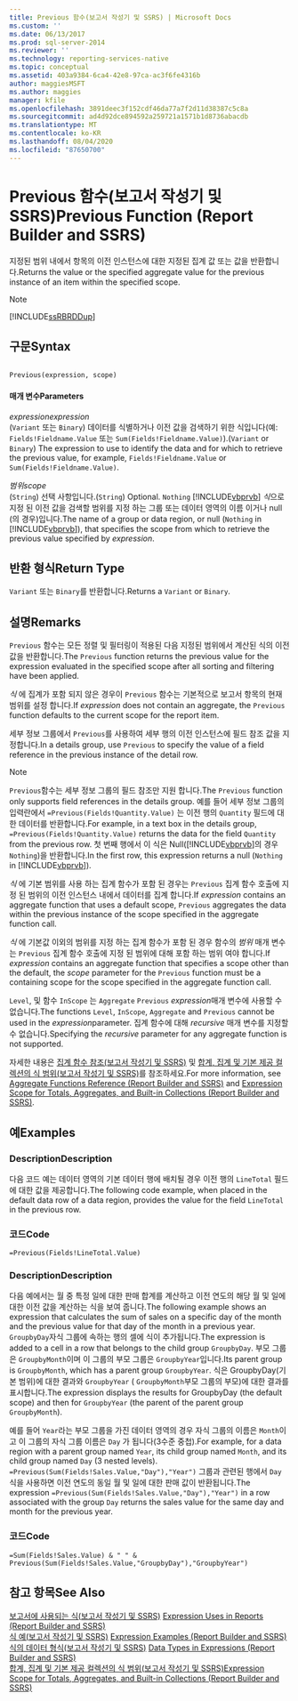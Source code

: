 ```yaml
---
title: Previous 함수(보고서 작성기 및 SSRS) | Microsoft Docs
ms.custom: ''
ms.date: 06/13/2017
ms.prod: sql-server-2014
ms.reviewer: ''
ms.technology: reporting-services-native
ms.topic: conceptual
ms.assetid: 403a9384-6ca4-42e8-97ca-ac3f6fe4316b
author: maggiesMSFT
ms.author: maggies
manager: kfile
ms.openlocfilehash: 3891deec3f152cdf46da77a7f2d11d38387c5c8a
ms.sourcegitcommit: ad4d92dce894592a259721a1571b1d8736abacdb
ms.translationtype: MT
ms.contentlocale: ko-KR
ms.lasthandoff: 08/04/2020
ms.locfileid: "87650700"
---
```

# <a name="previous-function-report-builder-and-ssrs"></a><span data-ttu-id="31899-102">Previous 함수(보고서 작성기 및 SSRS)</span><span class="sxs-lookup"><span data-stu-id="31899-102">Previous Function (Report Builder and SSRS)</span></span>
  <span data-ttu-id="31899-103">지정된 범위 내에서 항목의 이전 인스턴스에 대한 지정된 집계 값 또는 값을 반환합니다.</span><span class="sxs-lookup"><span data-stu-id="31899-103">Returns the value or the specified aggregate value for the previous instance of an item within the specified scope.</span></span>  
  
> [!NOTE]  
>  [!INCLUDE[ssRBRDDup](../../includes/ssrbrddup-md.md)]  
  
## <a name="syntax"></a><span data-ttu-id="31899-104">구문</span><span class="sxs-lookup"><span data-stu-id="31899-104">Syntax</span></span>  
  
```  
  
Previous(expression, scope)  
```  
  
#### <a name="parameters"></a><span data-ttu-id="31899-105">매개 변수</span><span class="sxs-lookup"><span data-stu-id="31899-105">Parameters</span></span>  
 <span data-ttu-id="31899-106">*expression*</span><span class="sxs-lookup"><span data-stu-id="31899-106">*expression*</span></span>  
 <span data-ttu-id="31899-107">(`Variant` 또는 `Binary`) 데이터를 식별하거나 이전 값을 검색하기 위한 식입니다(예: `Fields!Fieldname.Value` 또는 `Sum(Fields!Fieldname.Value)`).</span><span class="sxs-lookup"><span data-stu-id="31899-107">(`Variant` or `Binary`) The expression to use to identify the data and for which to retrieve the previous value, for example, `Fields!Fieldname.Value` or `Sum(Fields!Fieldname.Value)`.</span></span>  
  
 <span data-ttu-id="31899-108">*범위*</span><span class="sxs-lookup"><span data-stu-id="31899-108">*scope*</span></span>  
 <span data-ttu-id="31899-109">(`String`) 선택 사항입니다.</span><span class="sxs-lookup"><span data-stu-id="31899-109">(`String`) Optional.</span></span> <span data-ttu-id="31899-110">`Nothing` [!INCLUDE[vbprvb](../../includes/vbprvb-md.md)] *식*으로 지정 된 이전 값을 검색할 범위를 지정 하는 그룹 또는 데이터 영역의 이름 이거나 null (의 경우)입니다.</span><span class="sxs-lookup"><span data-stu-id="31899-110">The name of a group or data region, or null (`Nothing` in [!INCLUDE[vbprvb](../../includes/vbprvb-md.md)]), that specifies the scope from which to retrieve the previous value specified by *expression*.</span></span>  
  
## <a name="return-type"></a><span data-ttu-id="31899-111">반환 형식</span><span class="sxs-lookup"><span data-stu-id="31899-111">Return Type</span></span>  
 <span data-ttu-id="31899-112">`Variant` 또는 `Binary`를 반환합니다.</span><span class="sxs-lookup"><span data-stu-id="31899-112">Returns a `Variant` or `Binary`.</span></span>  
  
## <a name="remarks"></a><span data-ttu-id="31899-113">설명</span><span class="sxs-lookup"><span data-stu-id="31899-113">Remarks</span></span>  
 <span data-ttu-id="31899-114">`Previous` 함수는 모든 정렬 및 필터링이 적용된 다음 지정된 범위에서 계산된 식의 이전 값을 반환합니다.</span><span class="sxs-lookup"><span data-stu-id="31899-114">The `Previous` function returns the previous value for the expression evaluated in the specified scope after all sorting and filtering have been applied.</span></span>  
  
 <span data-ttu-id="31899-115">*식* 에 집계가 포함 되지 않은 경우이 `Previous` 함수는 기본적으로 보고서 항목의 현재 범위를 설정 합니다.</span><span class="sxs-lookup"><span data-stu-id="31899-115">If *expression* does not contain an aggregate, the `Previous` function defaults to the current scope for the report item.</span></span>  
  
 <span data-ttu-id="31899-116">세부 정보 그룹에서 `Previous`를 사용하여 세부 행의 이전 인스턴스에 필드 참조 값을 지정합니다.</span><span class="sxs-lookup"><span data-stu-id="31899-116">In a details group, use `Previous` to specify the value of a field reference in the previous instance of the detail row.</span></span>  
  
> [!NOTE]  
>  <span data-ttu-id="31899-117">`Previous`함수는 세부 정보 그룹의 필드 참조만 지원 합니다.</span><span class="sxs-lookup"><span data-stu-id="31899-117">The `Previous` function only supports field references in the details group.</span></span> <span data-ttu-id="31899-118">예를 들어 세부 정보 그룹의 입력란에서 `=Previous(Fields!Quantity.Value)` 는 이전 행의 `Quantity` 필드에 대한 데이터를 반환합니다.</span><span class="sxs-lookup"><span data-stu-id="31899-118">For example, in a text box in the details group, `=Previous(Fields!Quantity.Value)` returns the data for the field `Quantity` from the previous row.</span></span> <span data-ttu-id="31899-119">첫 번째 행에서 이 식은 Null([!INCLUDE[vbprvb](../../includes/vbprvb-md.md)]의 경우 `Nothing`)을 반환합니다.</span><span class="sxs-lookup"><span data-stu-id="31899-119">In the first row, this expression returns a null (`Nothing` in [!INCLUDE[vbprvb](../../includes/vbprvb-md.md)]).</span></span>  
  
 <span data-ttu-id="31899-120">*식* 에 기본 범위를 사용 하는 집계 함수가 포함 된 경우는 `Previous` 집계 함수 호출에 지정 된 범위의 이전 인스턴스 내에서 데이터를 집계 합니다.</span><span class="sxs-lookup"><span data-stu-id="31899-120">If *expression* contains an aggregate function that uses a default scope, `Previous` aggregates the data within the previous instance of the scope specified in the aggregate function call.</span></span>  
  
 <span data-ttu-id="31899-121">*식* 에 기본값 이외의 범위를 지정 하는 집계 함수가 포함 된 경우 함수의 *범위* 매개 변수는 `Previous` 집계 함수 호출에 지정 된 범위에 대해 포함 하는 범위 여야 합니다.</span><span class="sxs-lookup"><span data-stu-id="31899-121">If *expression* contains an aggregate function that specifies a scope other than the default, the *scope* parameter for the `Previous` function must be a containing scope for the scope specified in the aggregate function call.</span></span>  
  
 <span data-ttu-id="31899-122">`Level`, 및 함수 `InScope` 는 `Aggregate` `Previous` *expression*매개 변수에 사용할 수 없습니다.</span><span class="sxs-lookup"><span data-stu-id="31899-122">The functions `Level`, `InScope`, `Aggregate` and `Previous` cannot be used in the *expression*parameter.</span></span> <span data-ttu-id="31899-123">집계 함수에 대해 *recursive* 매개 변수를 지정할 수 없습니다.</span><span class="sxs-lookup"><span data-stu-id="31899-123">Specifying the *recursive* parameter for any aggregate function is not supported.</span></span>  
  
 <span data-ttu-id="31899-124">자세한 내용은 [집계 함수 참조&#40;보고서 작성기 및 SSRS&#41;](report-builder-functions-aggregate-functions-reference.md) 및 [합계, 집계 및 기본 제공 컬렉션의 식 범위&#40;보고서 작성기 및 SSRS&#41;](expression-scope-for-totals-aggregates-and-built-in-collections.md)를 참조하세요.</span><span class="sxs-lookup"><span data-stu-id="31899-124">For more information, see [Aggregate Functions Reference &#40;Report Builder and SSRS&#41;](report-builder-functions-aggregate-functions-reference.md) and [Expression Scope for Totals, Aggregates, and Built-in Collections &#40;Report Builder and SSRS&#41;](expression-scope-for-totals-aggregates-and-built-in-collections.md).</span></span>  
  
## <a name="examples"></a><span data-ttu-id="31899-125">예</span><span class="sxs-lookup"><span data-stu-id="31899-125">Examples</span></span>  
  
### <a name="description"></a><span data-ttu-id="31899-126">Description</span><span class="sxs-lookup"><span data-stu-id="31899-126">Description</span></span>  
 <span data-ttu-id="31899-127">다음 코드 예는 데이터 영역의 기본 데이터 행에 배치될 경우 이전 행의 `LineTotal` 필드에 대한 값을 제공합니다.</span><span class="sxs-lookup"><span data-stu-id="31899-127">The following code example, when placed in the default data row of a data region, provides the value for the field `LineTotal` in the previous row.</span></span>  
  
### <a name="code"></a><span data-ttu-id="31899-128">코드</span><span class="sxs-lookup"><span data-stu-id="31899-128">Code</span></span>  
  
```  
=Previous(Fields!LineTotal.Value)  
```  
  
### <a name="description"></a><span data-ttu-id="31899-129">Description</span><span class="sxs-lookup"><span data-stu-id="31899-129">Description</span></span>  
 <span data-ttu-id="31899-130">다음 예에서는 월 중 특정 일에 대한 판매 합계를 계산하고 이전 연도의 해당 월 및 일에 대한 이전 값을 계산하는 식을 보여 줍니다.</span><span class="sxs-lookup"><span data-stu-id="31899-130">The following example shows an expression that calculates the sum of sales on a specific day of the month and the previous value for that day of the month in a previous year.</span></span> <span data-ttu-id="31899-131">`GroupbyDay`자식 그룹에 속하는 행의 셀에 식이 추가됩니다.</span><span class="sxs-lookup"><span data-stu-id="31899-131">The expression is added to a cell in a row that belongs to the child group `GroupbyDay`.</span></span> <span data-ttu-id="31899-132">부모 그룹은 `GroupbyMonth`이며 이 그룹의 부모 그룹은 `GroupbyYear`입니다.</span><span class="sxs-lookup"><span data-stu-id="31899-132">Its parent group is `GroupbyMonth`, which has a parent group `GroupbyYear`.</span></span> <span data-ttu-id="31899-133">식은 GroupbyDay(기본 범위)에 대한 결과와 `GroupbyYear` ( `GroupbyMonth`부모 그룹의 부모)에 대한 결과를 표시합니다.</span><span class="sxs-lookup"><span data-stu-id="31899-133">The expression displays the results for GroupbyDay (the default scope) and then for `GroupbyYear` (the parent of the parent group `GroupbyMonth`).</span></span>  
  
 <span data-ttu-id="31899-134">예를 들어 `Year`라는 부모 그룹을 가진 데이터 영역의 경우 자식 그룹의 이름은 `Month`이고 이 그룹의 자식 그룹 이름은 `Day` 가 됩니다(3수준 중첩).</span><span class="sxs-lookup"><span data-stu-id="31899-134">For example, for a data region with a parent group named `Year`, its child group named `Month`, and its child group named `Day` (3 nested levels).</span></span> <span data-ttu-id="31899-135">`=Previous(Sum(Fields!Sales.Value,"Day"),"Year")` 그룹과 관련된 행에서 `Day` 식을 사용하면 이전 연도의 동일 월 및 일에 대한 판매 값이 반환됩니다.</span><span class="sxs-lookup"><span data-stu-id="31899-135">The expression `=Previous(Sum(Fields!Sales.Value,"Day"),"Year")` in a row associated with the group `Day` returns the sales value for the same day and month for the previous year.</span></span>  
  
### <a name="code"></a><span data-ttu-id="31899-136">코드</span><span class="sxs-lookup"><span data-stu-id="31899-136">Code</span></span>  
  
```  
=Sum(Fields!Sales.Value) & " " & Previous(Sum(Fields!Sales.Value,"GroupbyDay"),"GroupbyYear")  
```  
  
## <a name="see-also"></a><span data-ttu-id="31899-137">참고 항목</span><span class="sxs-lookup"><span data-stu-id="31899-137">See Also</span></span>  
 <span data-ttu-id="31899-138">[보고서에 사용되는 식&#40;보고서 작성기 및 SSRS&#41;](expression-uses-in-reports-report-builder-and-ssrs.md) </span><span class="sxs-lookup"><span data-stu-id="31899-138">[Expression Uses in Reports &#40;Report Builder and SSRS&#41;](expression-uses-in-reports-report-builder-and-ssrs.md) </span></span>  
 <span data-ttu-id="31899-139">[식 예&#40;보고서 작성기 및 SSRS&#41;](expression-examples-report-builder-and-ssrs.md) </span><span class="sxs-lookup"><span data-stu-id="31899-139">[Expression Examples &#40;Report Builder and SSRS&#41;](expression-examples-report-builder-and-ssrs.md) </span></span>  
 <span data-ttu-id="31899-140">[식의 데이터 형식&#40;보고서 작성기 및 SSRS&#41;](expressions-report-builder-and-ssrs.md) </span><span class="sxs-lookup"><span data-stu-id="31899-140">[Data Types in Expressions &#40;Report Builder and SSRS&#41;](expressions-report-builder-and-ssrs.md) </span></span>  
 [<span data-ttu-id="31899-141">합계, 집계 및 기본 제공 컬렉션의 식 범위&#40;보고서 작성기 및 SSRS&#41;</span><span class="sxs-lookup"><span data-stu-id="31899-141">Expression Scope for Totals, Aggregates, and Built-in Collections &#40;Report Builder and SSRS&#41;</span></span>](expression-scope-for-totals-aggregates-and-built-in-collections.md)  
  
  
